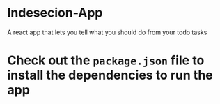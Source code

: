 # Indesecion-App
A react app that lets you tell what you should do from your todo tasks

# Check out the `package.json` file to install the dependencies to run the app
